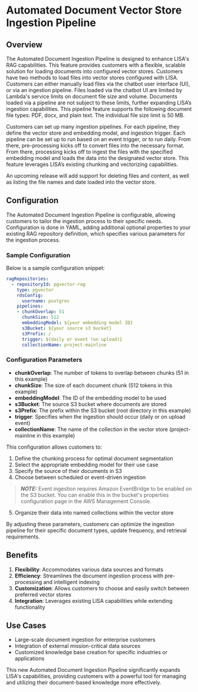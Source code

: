 # Automated Document Vector Store Ingestion Pipeline

## Overview
The Automated Document Ingestion Pipeline is designed to enhance LISA's RAG capabilities. This feature provides customers with a flexible, scalable solution for loading documents into configured vector stores. Customers have two methods to load files into vector stores configured with LISA. Customers can either manually load files via the chatbot user interface (UI), or via an ingestion pipeline. Files loaded via the chatbot UI are limited by Lambda's service limits on document file size and volume. Documents loaded via a pipeline are not subject to these limits, further expanding LISA’s ingestion capabilities. This pipeline feature supports the following document file types: PDF, docx, and plain text. The individual file size limit is 50 MB.

Customers can set up many ingestion pipelines. For each pipeline, they define the vector store and embedding model, and ingestion trigger. Each pipeline can be set up to run based on an event trigger, or to run daily. From there, pre-processing kicks off to convert files into the necessary format. From there, processing kicks off to ingest the files with the specified embedding model and loads the data into the designated vector store. This feature leverages LISA’s existing chunking and vectorizing capabilities.

An upcoming release will add support for deleting files and content, as well as listing the file names and date loaded into the vector store.

## Configuration

The Automated Document Ingestion Pipeline is configurable, allowing customers to tailor the ingestion process to their specific needs. Configuration is done in YAML, adding additional optional properties to your existing RAG repository definition, which specifies various parameters for the ingestion process.

### Sample Configuration

Below is a sample configuration snippet:

```yaml
ragRepositories:
  - repositoryId: pgvector-rag
    type: pgvector
    rdsConfig:
      username: postgres
    pipelines:
    - chunkOverlap: 51
      chunkSize: 512
      embeddingModel: ${your embedding model ID}
      s3Bucket: ${your source s3 bucket}
      s3Prefix: /
      trigger: ${daily or event (on upload)}
      collectionName: project-mainline
```

### Configuration Parameters

- **chunkOverlap**: The number of tokens to overlap between chunks (51 in this example)
- **chunkSize**: The size of each document chunk (512 tokens in this example)
- **embeddingModel**: The ID of the embedding model to be used
- **s3Bucket**: The source S3 bucket where documents are stored
- **s3Prefix**: The prefix within the S3 bucket (root directory in this example)
- **trigger**: Specifies when the ingestion should occur (daily or on upload event)
- **collectionName**: The name of the collection in the vector store (project-mainline in this example)

This configuration allows customers to:
1. Define the chunking process for optimal document segmentation
2. Select the appropriate embedding model for their use case
3. Specify the source of their documents in S3
4. Choose between scheduled or event-driven ingestion
> **_NOTE:_**  Event ingestion requires Amazon EventBridge to be enabled on the S3 bucket. You can enable this in the bucket's properties configuration page in the AWS Management Console.
5. Organize their data into named collections within the vector store

By adjusting these parameters, customers can optimize the ingestion pipeline for their specific document types, update frequency, and retrieval requirements.

## Benefits
1. **Flexibility**: Accommodates various data sources and formats
2. **Efficiency**: Streamlines the document ingestion process with pre-processing and intelligent indexing
3. **Customization**: Allows customers to choose and easily switch between preferred vector stores
4. **Integration**: Leverages existing LISA capabilities while extending functionality

## Use Cases
- Large-scale document ingestion for enterprise customers
- Integration of external mission-critical data sources
- Customized knowledge base creation for specific industries or applications

This new Automated Document Ingestion Pipeline significantly expands LISA's capabilities, providing customers with a powerful tool for managing and utilizing their document-based knowledge more effectively.
